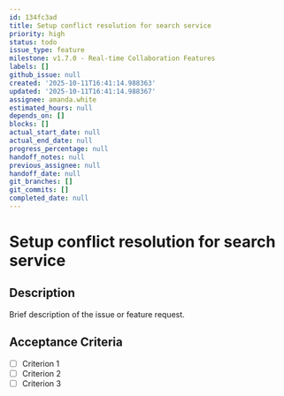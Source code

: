```yaml
---
id: 134fc3ad
title: Setup conflict resolution for search service
priority: high
status: todo
issue_type: feature
milestone: v1.7.0 - Real-time Collaboration Features
labels: []
github_issue: null
created: '2025-10-11T16:41:14.988363'
updated: '2025-10-11T16:41:14.988367'
assignee: amanda.white
estimated_hours: null
depends_on: []
blocks: []
actual_start_date: null
actual_end_date: null
progress_percentage: null
handoff_notes: null
previous_assignee: null
handoff_date: null
git_branches: []
git_commits: []
completed_date: null
---
```


# Setup conflict resolution for search service

## Description

Brief description of the issue or feature request.

## Acceptance Criteria

- [ ] Criterion 1
- [ ] Criterion 2
- [ ] Criterion 3